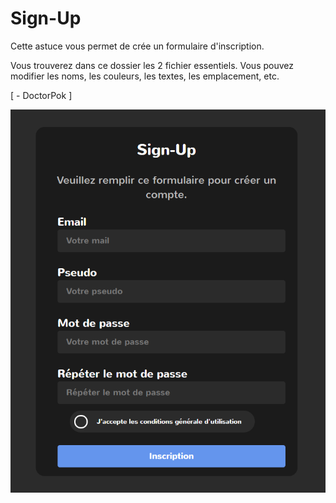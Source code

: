 # Sign-Up

Cette astuce vous permet de crée un formulaire d'inscription.

Vous trouverez dans ce dossier les 2 fichier essentiels. Vous pouvez modifier les noms, les couleurs, les textes, les emplacement, etc.

[ - DoctorPok ]

<div align="center">
  <img src="https://github.com/DoctorPok42/Astuces-Web/blob/main/V1/IMG/Sign-Up.PNG">
</div>
